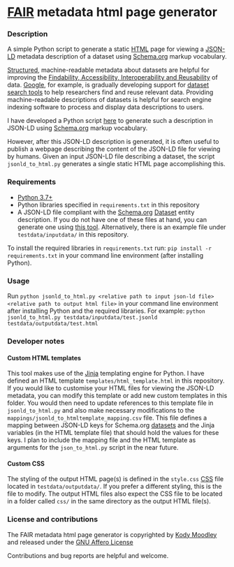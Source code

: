 # [FAIR](https://www.go-fair.org/fair-principles/) metadata html page generator

### Description

A simple Python script to generate a static [HTML](https://html.spec.whatwg.org/) page for viewing a [JSON-LD](https://json-ld.org/) metadata description of a dataset using [Schema.org](https://schema.org/) markup vocabulary.

[Structured](https://developers.google.com/search/docs/guides/intro-structured-data), machine-readable metadata about datasets are helpful for improving the [Findability, Accessibility, Interoperability and Reusability](https://www.go-fair.org/fair-principles/) of data. [Google](https://www.google.com/), for example, is gradually developing support for [dataset search tools](https://datasetsearch.research.google.com/) to help researchers find and reuse relevant data. Providing machine-readable descriptions of datasets is helpful for search engine indexing software to process and display data descriptions to users.

I have developed a Python script [here](https://github.com/kodymoodley/fair-metadata-generator) to generate such a description in JSON-LD using [Schema.org](https://schema.org/) markup vocabulary. 

However, after this JSON-LD description is generated, it is often useful to publish a webpage describing the content of the JSON-LD file for viewing by humans. Given an input JSON-LD file describing a dataset, the script ``jsonld_to_html.py`` generates a single static HTML page accomplishing this.

### Requirements

+ [Python 3.7+](https://www.python.org/downloads/)
+ Python libraries specified in ``requirements.txt`` in this repository
+ A JSON-LD file compliant with the [Schema.org](https://schema.org/) [Dataset](https://schema.org/Dataset) entity description. If you do not have one of these files at hand, you can generate one using [this tool](https://github.com/kodymoodley/fair-metadata-generator). Alternatively, there is an example file under ``testdata/inputdata/`` in this repository.

To install the required libraries in ``requirements.txt`` run: ``pip install -r requirements.txt`` in your command line environment (after installing Python).

### Usage

Run ``python jsonld_to_html.py <relative path to input json-ld file> <relative path to output html file>`` in your command line environment after installing Python and the required libraries. For example: ``python jsonld_to_html.py testdata/inputdata/test.jsonld testdata/outputdata/test.html``

### Developer notes

#### Custom HTML templates
This tool makes use of the [Jinja](https://jinja.palletsprojects.com/en/2.11.x/) templating engine for Python. I have defined an HTML template ``templates/html_template.html`` in this repository. If you would like to customise your HTML files for viewing the JSON-LD metadata, you can modify this template or add new custom templates in this folder. You would then need to update references to this template file in ``jsonld_to_html.py`` and also make necessary modifications to the ``mappings/jsonld_to_htmltemplate_mapping.csv`` file. This file defines a mapping between JSON-LD keys for Schema.org [datasets](https://schema.org/Dataset) and the Jinja variables (in the HTML template file) that should hold the values for these keys. I plan to include the mapping file and the HTML template as arguments for the ``json_to_html.py`` script in the near future.

#### Custom CSS
The styling of the output HTML page(s) is defined in the ``style.css`` [CSS](https://www.w3.org/TR/css-2020/) file located in ``testdata/outputdata/``. If you prefer a different styling, this is the file to modify. The output HTML files also expect the CSS file to be located in a folder called ``css/`` in the same directory as the output HTML file(s). 

### License and contributions

The FAIR metadata html page generator is copyrighted by [Kody Moodley](https://sites.google.com/site/kodymoodley/) and released under the [GNU Affero License](https://www.gnu.org/licenses/agpl-3.0.txt)

Contributions and bug reports are helpful and welcome.

